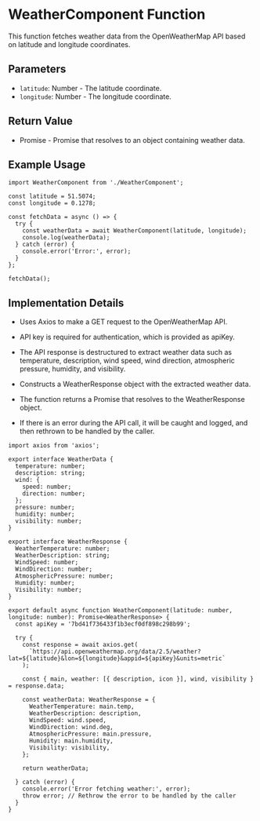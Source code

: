 # WeatherComponent Function

This function fetches weather data from the OpenWeatherMap API based on latitude and longitude coordinates.

## Parameters

- `latitude`: Number - The latitude coordinate.
- `longitude`: Number - The longitude coordinate.

## Return Value

- Promise<WeatherResponse> - Promise that resolves to an object containing weather data.

## Example Usage

```tsx
import WeatherComponent from './WeatherComponent';

const latitude = 51.5074;
const longitude = 0.1278;

const fetchData = async () => {
  try {
    const weatherData = await WeatherComponent(latitude, longitude);
    console.log(weatherData);
  } catch (error) {
    console.error('Error:', error);
  }
};

fetchData();
```

## Implementation Details

- Uses Axios to make a GET request to the OpenWeatherMap API.

- API key is required for authentication, which is provided as apiKey.

- The API response is destructured to extract weather data such as temperature, description, wind speed, wind direction, atmospheric pressure, humidity, and visibility.

- Constructs a WeatherResponse object with the extracted weather data.

- The function returns a Promise that resolves to the WeatherResponse object.

- If there is an error during the API call, it will be caught and logged, and then rethrown to be handled by the caller.

```tsx
import axios from 'axios';

export interface WeatherData {
  temperature: number;
  description: string;
  wind: {
    speed: number;
    direction: number;
  };
  pressure: number;
  humidity: number;
  visibility: number;
}

export interface WeatherResponse {
  WeatherTemperature: number;
  WeatherDescription: string;
  WindSpeed: number;
  WindDirection: number;
  AtmosphericPressure: number;
  Humidity: number;
  Visibility: number;
}

export default async function WeatherComponent(latitude: number, longitude: number): Promise<WeatherResponse> {
  const apiKey = '7bd41f736433f1b3ecf0df898c298b99';

  try {
    const response = await axios.get(
      `https://api.openweathermap.org/data/2.5/weather?lat=${latitude}&lon=${longitude}&appid=${apiKey}&units=metric`
    );

    const { main, weather: [{ description, icon }], wind, visibility } = response.data;

    const weatherData: WeatherResponse = {
      WeatherTemperature: main.temp,
      WeatherDescription: description,
      WindSpeed: wind.speed,
      WindDirection: wind.deg,
      AtmosphericPressure: main.pressure,
      Humidity: main.humidity,
      Visibility: visibility,
    };

    return weatherData;

  } catch (error) {
    console.error('Error fetching weather:', error);
    throw error; // Rethrow the error to be handled by the caller
  }
}
```